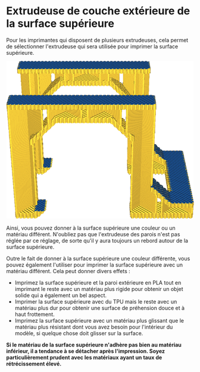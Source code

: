 Extrudeuse de couche extérieure de la surface supérieure
====
Pour les imprimantes qui disposent de plusieurs extrudeuses, cela permet de sélectionner l'extrudeuse qui sera utilisée pour imprimer la surface supérieure.

![Ce modèle sera imprimé avec uniquement les couches de la surface supérieure dans une couleur différente](../../../articles/images/roofing_extruder_nr.png)

Ainsi, vous pouvez donner à la surface supérieure une couleur ou un matériau différent. N'oubliez pas que l'extrudeuse des parois n'est pas réglée par ce réglage, de sorte qu'il y aura toujours un rebord autour de la surface supérieure.

Outre le fait de donner à la surface supérieure une couleur différente, vous pouvez également l'utiliser pour imprimer la surface supérieure avec un matériau différent. Cela peut donner divers effets :
* Imprimez la surface supérieure et la paroi extérieure en PLA tout en imprimant le reste avec un matériau plus rigide pour obtenir un objet solide qui a également un bel aspect.
* Imprimer la surface supérieure avec du TPU mais le reste avec un matériau plus dur pour obtenir une surface de préhension douce et à haut frottement.
* Imprimez la surface supérieure avec un matériau plus glissant que le matériau plus résistant dont vous avez besoin pour l'intérieur du modèle, si quelque chose doit glisser sur la surface.

**Si le matériau de la surface supérieure n'adhère pas bien au matériau inférieur, il a tendance à se détacher après l'impression. Soyez particulièrement prudent avec les matériaux ayant un taux de rétrécissement élevé.**
